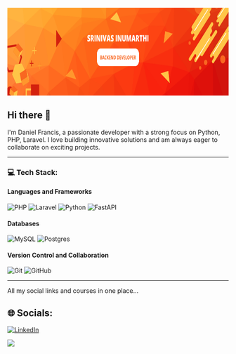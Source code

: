 <p align="center">
  <img src="https://github.com/vasu7979/vasu7979/blob/main/cover.png" alt="Cover Image" width="900" height="200" />
</p>

## Hi there 👋

I'm Daniel Francis, a passionate developer with a strong focus on Python, PHP, Laravel. I love building innovative solutions and am always eager to collaborate on exciting projects.



---

### 💻 Tech Stack:
#### Languages and Frameworks
![PHP](https://img.shields.io/badge/php-%23777BB4.svg?style=for-the-badge&logo=php&logoColor=white)
![Laravel](https://img.shields.io/badge/laravel-%23FF2D20.svg?style=for-the-badge&logo=laravel&logoColor=white)
![Python](https://img.shields.io/badge/python-3670A0?style=for-the-badge&logo=python&logoColor=ffdd54)
![FastAPI](https://img.shields.io/badge/FastAPI-005571?style=for-the-badge&logo=fastapi)


#### Databases
![MySQL](https://img.shields.io/badge/mysql-4479A1.svg?style=for-the-badge&logo=mysql&logoColor=white)
![Postgres](https://img.shields.io/badge/postgres-%23316192.svg?style=for-the-badge&logo=postgresql&logoColor=white)


#### Version Control and Collaboration
![Git](https://img.shields.io/badge/git-%23F05033.svg?style=for-the-badge&logo=git&logoColor=white)
![GitHub](https://img.shields.io/badge/github-%23121011.svg?style=for-the-badge&logo=github&logoColor=white)

---

<p>All my social links and courses in one place... </p>

## 🌐 Socials:
[![LinkedIn](https://img.shields.io/badge/LinkedIn-%230077B5.svg?logo=linkedin&logoColor=white)](www.linkedin.com/in/daniel-francis-494598199/)

[![](https://visitcount.itsvg.in/api?id=ShailTiwari&icon=0&color=0)](https://visitcount.itsvg.in)

